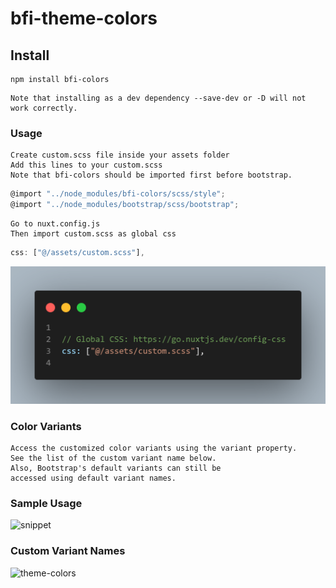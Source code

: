 # bfi-theme-colors

## Install

```
npm install bfi-colors
```

```
Note that installing as a dev dependency --save-dev or -D will not work correctly.

```

### Usage

```
Create custom.scss file inside your assets folder
Add this lines to your custom.scss
Note that bfi-colors should be imported first before bootstrap.
```
```js live=true
@import "../node_modules/bfi-colors/scss/style";
@import "../node_modules/bootstrap/scss/bootstrap";
```
```
Go to nuxt.config.js
Then import custom.scss as global css
```

```js live=true
css: ["@/assets/custom.scss"],
```
![nuxt](https://github.com/jiharaguiapal/bfi-theme/blob/main/scss/nuxt-add-css.png)

<!-- 
```css live=true

  "bfi-success":#00A651,
  "bfi-danger":#E84D2E,
  "bfi-warning":#FEC006,
  "bfi-edit":#EE8400,
  "bfi-text":#363636,
  "bfi-subtext":#193C2A,
``` -->

### Color Variants
```
Access the customized color variants using the variant property.
See the list of the custom variant name below.
Also, Bootstrap's default variants can still be 
accessed using default variant names.
```
### Sample Usage

![snippet](https://github.com/jiharaguiapal/bfi-theme/blob/main/scss/snippet.png)


### Custom Variant Names

![theme-colors](https://github.com/jiharaguiapal/bfi-theme/blob/main/scss/theme-colors.png)

<!-- ### Compiles and minifies for production

```
npm run build
```

### Lints and fixes files

```
npm run lint
```

### Customize configuration -->

<!-- See [Configuration Reference](https://cli.vuejs.org/config/).
"# publish-test"
"# publish-test" -->
